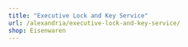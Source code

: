 ```yaml
---
title: "Executive Lock and Key Service"
url: /alexandria/executive-lock-and-key-service/
shop: Eisenwaren
---
```

